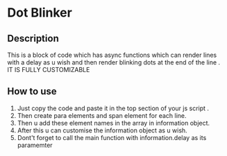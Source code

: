 # Dot Blinker
## Description
  This is a block of code which has async functions which can render lines with a delay as u wish and then render blinking dots at the end of 
  the line .
  IT IS FULLY CUSTOMIZABLE

## How to use 
  1) Just copy the code and paste it in the top section of your js script .
  2) Then create para elements and span element for each line.
  3) Then u add these element names in the array in information object.
  4) After this u can customise the information object as u wish.
  5) Dont't forget to call the main function with information.delay as its paramemter
